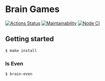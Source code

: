 # Brain Games
[![Actions Status](https://github.com/ainshtein/frontend-project-lvl1/workflows/hexlet-check/badge.svg)](https://github.com/ainshtein/frontend-project-lvl1/actions)
[![Maintainability](https://api.codeclimate.com/v1/badges/a99a88d28ad37a79dbf6/maintainability)](https://codeclimate.com/github/codeclimate/codeclimate/maintainability)
[![Node CI](https://github.com/ainshtein/frontend-project-lvl1/workflows/Node%20CI/badge.svg)](https://github.com/ainshtein/frontend-project-lvl1/actions)

## Getting started
```sh
$ make install
```

### Is Even
```shell
$ brain-even
```